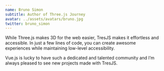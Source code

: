```yaml
---
name: Bruno Simon
subtitle: Author of Three.js Journey
avatar: ../assets/avatars/bruno.jpg
twitter: bruno_simon
---
```


While Three.js makes 3D for the web easier, TresJS makes it effortless and accessible. In just a few lines of code, you can create awesome experiences while maintaining low-level accessibility.

Vue.js is lucky to have such a dedicated and talented community and I’m always pleased to see new projects made with TresJS.
